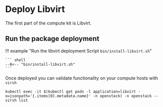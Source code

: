 # Deploy Libvirt

The first part of the compute kit is Libvirt.

## Run the package deployment

!!! example "Run the libvirt deployment Script `bin/install-libvirt.sh`"

    ``` shell
    --8<-- "bin/install-libvirt.sh"
    ```

Once deployed you can validate functionality on your compute hosts with `virsh`

``` shell
kubectl exec -it $(kubectl get pods -l application=libvirt -o=jsonpath='{.items[0].metadata.name}' -n openstack) -n openstack -- virsh list
```
